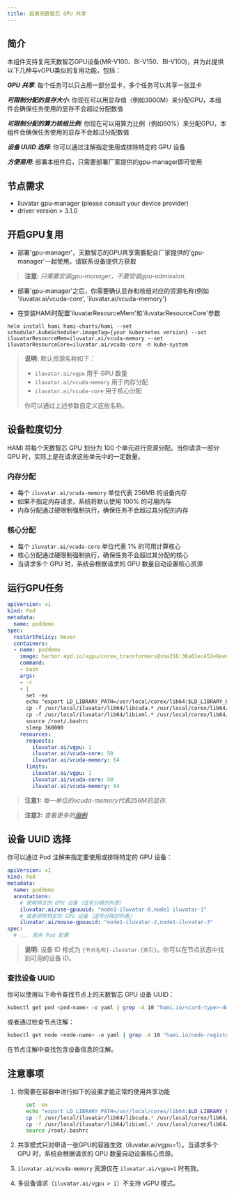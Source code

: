 ```yaml
---
title: 启用天数智芯 GPU 共享
---
```



## 简介

本组件支持复用天数智芯GPU设备(MR-V100、BI-V150、BI-V100)，并为此提供以下几种与vGPU类似的复用功能，包括：

***GPU 共享***: 每个任务可以只占用一部分显卡，多个任务可以共享一张显卡

***可限制分配的显存大小***: 你现在可以用显存值（例如3000M）来分配GPU，本组件会确保任务使用的显存不会超过分配数值

***可限制分配的算力核组比例***: 你现在可以用算力比例（例如60%）来分配GPU，本组件会确保任务使用的显存不会超过分配数值

***设备 UUID 选择***: 你可以通过注解指定使用或排除特定的 GPU 设备

***方便易用***:  部署本组件后，只需要部署厂家提供的gpu-manager即可使用


## 节点需求

* Iluvatar gpu-manager (please consult your device provider)
* driver version > 3.1.0

## 开启GPU复用

* 部署'gpu-manager'，天数智芯的GPU共享需要配合厂家提供的'gpu-manager'一起使用，请联系设备提供方获取

> **注意:** *只需要安装gpu-manager，不要安装gpu-admission.*

* 部署'gpu-manager'之后，你需要确认显存和核组对应的资源名称(例如 'iluvatar.ai/vcuda-core', 'iluvatar.ai/vcuda-memory')

* 在安装HAMi时配置'iluvatarResourceMem'和'iluvatarResourceCore'参数

```
helm install hami hami-charts/hami --set scheduler.kubeScheduler.imageTag={your kubernetes version} --set iluvatarResourceMem=iluvatar.ai/vcuda-memory --set iluvatarResourceCore=iluvatar.ai/vcuda-core -n kube-system
```

> **说明:** 默认资源名称如下：
> - `iluvatar.ai/vgpu` 用于 GPU 数量
> - `iluvatar.ai/vcuda-memory` 用于内存分配
> - `iluvatar.ai/vcuda-core` 用于核心分配
>
> 你可以通过上述参数自定义这些名称。

## 设备粒度切分

HAMi 将每个天数智芯 GPU 划分为 100 个单元进行资源分配。当你请求一部分 GPU 时，实际上是在请求这些单元中的一定数量。

### 内存分配

- 每个 `iluvatar.ai/vcuda-memory` 单位代表 256MB 的设备内存
- 如果不指定内存请求，系统将默认使用 100% 的可用内存
- 内存分配通过硬限制强制执行，确保任务不会超过其分配的内存

### 核心分配

- 每个 `iluvatar.ai/vcuda-core` 单位代表 1% 的可用计算核心
- 核心分配通过硬限制强制执行，确保任务不会超过其分配的核心
- 当请求多个 GPU 时，系统会根据请求的 GPU 数量自动设置核心资源

## 运行GPU任务

```yaml
apiVersion: v1
kind: Pod
metadata:
  name: poddemo
spec:
  restartPolicy: Never
  containers:
  - name: poddemo
    image: harbor.4pd.io/vgpu/corex_transformers@sha256:36a01ec452e6ee63c7aa08bfa1fa16d469ad19cc1e6000cf120ada83e4ceec1e
    command:
    - bash
    args:
    - -c
    - |
      set -ex
      echo "export LD_LIBRARY_PATH=/usr/local/corex/lib64:$LD_LIBRARY_PATH">> /root/.bashrc
      cp -f /usr/local/iluvatar/lib64/libcuda.* /usr/local/corex/lib64/
      cp -f /usr/local/iluvatar/lib64/libixml.* /usr/local/corex/lib64/
      source /root/.bashrc
      sleep 360000
    resources:
      requests:
        iluvatar.ai/vgpu: 1
        iluvatar.ai/vcuda-core: 50
        iluvatar.ai/vcuda-memory: 64
      limits:
        iluvatar.ai/vgpu: 1
        iluvatar.ai/vcuda-core: 50
        iluvatar.ai/vcuda-memory: 64
```

> **注意1:** *每一单位的vcuda-memory代表256M的显存.*

> **注意2:** *查看更多的[用例](https://github.com/Project-HAMi/HAMi/tree/release-v2.6/examples/iluvatar/).*

## 设备 UUID 选择

你可以通过 Pod 注解来指定要使用或排除特定的 GPU 设备：

```yaml
apiVersion: v1
kind: Pod
metadata:
  name: poddemo
  annotations:
    # 使用特定的 GPU 设备（逗号分隔的列表）
    iluvatar.ai/use-gpuuuid: "node1-iluvatar-0,node1-iluvatar-1"
    # 或者排除特定的 GPU 设备（逗号分隔的列表）
    iluvatar.ai/nouse-gpuuuid: "node1-iluvatar-2,node1-iluvatar-3"
spec:
  # ... 其余 Pod 配置
```

> **说明:** 设备 ID 格式为 `{节点名称}-iluvatar-{索引}`。你可以在节点状态中找到可用的设备 ID。

### 查找设备 UUID

你可以使用以下命令查找节点上的天数智芯 GPU 设备 UUID：

```bash
kubectl get pod <pod-name> -o yaml | grep -A 10 "hami.io/<card-type>-devices-allocated"
```

或者通过检查节点注解：

```bash
kubectl get node <node-name> -o yaml | grep -A 10 "hami.io/node-register-<card-type>"
```

在节点注解中查找包含设备信息的注解。


## 注意事项

1. 你需要在容器中进行如下的设置才能正常的使用共享功能
```sh
      set -ex
      echo "export LD_LIBRARY_PATH=/usr/local/corex/lib64:$LD_LIBRARY_PATH">> /root/.bashrc
      cp -f /usr/local/iluvatar/lib64/libcuda.* /usr/local/corex/lib64/
      cp -f /usr/local/iluvatar/lib64/libixml.* /usr/local/corex/lib64/
      source /root/.bashrc
```

2. 共享模式只对申请一张GPU的容器生效（iluvatar.ai/vgpu=1）。当请求多个 GPU 时，系统会根据请求的 GPU 数量自动设置核心资源。

3. `iluvatar.ai/vcuda-memory` 资源仅在 `iluvatar.ai/vgpu=1` 时有效。

4. 多设备请求（`iluvatar.ai/vgpu > 1`）不支持 vGPU 模式。